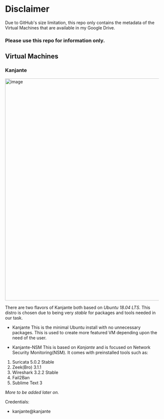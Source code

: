# Disclaimer
Due to GitHub's size limitation, this repo only contains the metadata of the Virtual Machines that are available in my Google Drive.

### Please use this repo for information only.

## Virtual Machines

### Kanjante
<img width="725" alt="image" src="https://user-images.githubusercontent.com/61026070/79123903-e48c2400-7dba-11ea-8ad6-497f29d5a256.png">

There are two flavors of Kanjante both based on *Ubuntu 18.04 LTS*. This distro is chosen due to being very *stable* for packages and tools needed in our task.

* Kanjante
This is the minimal Ubuntu install with no unnecessary packages. This is used to create more featured VM depending upon the need of the user.

* Kanjante-NSM
This is based on *Kanjante* and is focused on Network Security Monitoring(NSM). It comes with preinstalled tools such as:
1. Suricata 5.0.2 Stable
2. Zeek(Bro) 3.1.1 
3. Wireshark 3.2.2 Stable
4. Fail2Ban 
5. Sublime Text 3

*More to be added later on.*

Credentials:
* kanjante@kanjante
